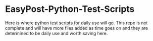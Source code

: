 # EasyPost-Python-Test-Scripts
Here is where python test scripts for daily use will go. This repo is not complete and will have more files added as time goes on and they are determined to be daily use and worth saving here.
